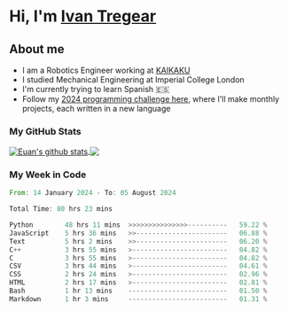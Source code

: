 # Hi, I'm [Ivan Tregear](https://www.linkedin.com/in/ivantregear/)

## About me

* I am a Robotics Engineer working at [KAIKAKU](https://github.com/KAIKAKU-AI)
* I studied Mechanical Engineering at Imperial College London
* I'm currently trying to learn Spanish :es:
* Follow my [2024 programming challenge here](https://github.com/ITregear?tab=repositories), where I'll make monthly projects, each written in a new language


### My GitHub Stats

<a href="#my-github-stats">
  <img align="center" src="https://github-readme-stats.vercel.app/api?username=itregear&count_private=true&show_icons=true&include_all_commits=true&theme=material-palenight" alt="Euan's github stats" />
</a>

<a href="#my-github-stats">
  <img align="center" src="https://github-readme-stats.vercel.app/api/top-langs/?username=itregear&layout=compact&theme=material-palenight" />
</a>

### My Week in Code
<!--START_SECTION:waka-->

```rust
From: 14 January 2024 - To: 05 August 2024

Total Time: 80 hrs 23 mins

Python        48 hrs 11 mins  >>>>>>>>>>>>>>>----------   59.22 %
JavaScript    5 hrs 36 mins   >>-----------------------   06.88 %
Text          5 hrs 2 mins    >>-----------------------   06.20 %
C++           3 hrs 55 mins   >------------------------   04.82 %
C             3 hrs 55 mins   >------------------------   04.82 %
CSV           3 hrs 44 mins   >------------------------   04.61 %
CSS           2 hrs 24 mins   >------------------------   02.96 %
HTML          2 hrs 17 mins   >------------------------   02.81 %
Bash          1 hr 13 mins    -------------------------   01.50 %
Markdown      1 hr 3 mins     -------------------------   01.31 %
```

<!--END_SECTION:waka-->
